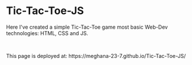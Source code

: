 ﻿# Tic-Tac-Toe-JS
<p>Here I've created a simple Tic-Tac-Toe game most basic Web-Dev technologies: HTML, CSS and JS.</p></br>
<p>This page is deployed at: <a>https://meghana-23-7.github.io/Tic-Tac-Toe-JS/</a></p>
